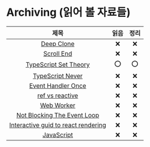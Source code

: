 # Archiving (읽어 볼 자료들)

|                                                  제목                                                   | 읽음 | 정리 |
| :-----------------------------------------------------------------------------------------------------: | :--: | :--: |
|                       [Deep Clone](https://www.builder.io/blog/structured-clone)                        |  ❌  |  ❌  |
|            [Scroll End](https://developer.chrome.com/blog/scrollend-a-new-javascript-event/)            |  ❌  |  ❌  |
|           [TypeScript Set Theory](https://blog.thoughtspile.tech/2023/01/23/typescript-sets/)           | ⭕️  | ⭕️  |
|                       [TypeScript Never](https://www.zhenghao.io/posts/ts-never)                        |  ❌  |  ❌  |
|                [Event Handler Once](https://javascriptweekly.com/link/134972/3e984c3fca)                |  ❌  |  ❌  |
| [ref vs reactive](https://mokkapps.de/blog/ref-vs-reactive-what-to-choose-using-vue-3-composition-api/) |  ❌  |  ❌  |
|    [Web Worker](https://www.smashingmagazine.com/2023/04/potential-web-workers-multithreading-web/)     |  ❌  |  ❌  |
|                  [Not Blocking The Event Loop](https://www.bbss.dev/posts/eventloop/)                   |  ❌  |  ❌  |
|                 [Interactive guid to react rendering](https://ui.dev/why-react-renders)                 |  ❌  |  ❌  |
|              [JavaScript](https://www.honeybadger.io/blog/javascript-regular-expressions/)              |  ❌  |  ❌  |
